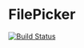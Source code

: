 # FilePicker

[![Build Status](https://github.com/joshday/FilePicker.jl/actions/workflows/CI.yml/badge.svg?branch=main)](https://github.com/joshday/FilePicker.jl/actions/workflows/CI.yml?query=branch%3Amain)
